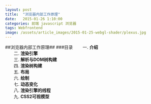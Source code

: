 ```yaml
---
layout: post
title:  "浏览器内部工作原理"
date:   2015-01-26 1:10:00
categories: 前端 javascript 浏览器 
tags: Webfrontend 
image: /assets/article_images/2015-01-25-webgl-shader/plexus.jpg
---
```

##浏览器内部工作原理##
###目录
　　一. **介绍**<br/>
　　二. **渲染引擎**<br/>
　　三. **解析与DOM树构建**<br/>
　　四. **渲染树构建**<br/>
　　五. **布局**<br/>
　　六. **绘制**<br/>
　　七. **动态变化**<br/>
　　八. **渲染引擎的线程**<br/>
　　九. **CSS2可视模型**<br/>
　　
　　
　
